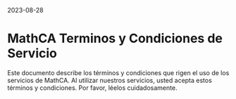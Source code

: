 2023-08-28

# MathCA Terminos y Condiciones de Servicio

Este documento describe los términos y condiciones que rigen el uso de los servicios de MathCA. Al utilizar nuestros servicios, usted acepta estos términos y condiciones. Por favor, léelos cuidadosamente.
